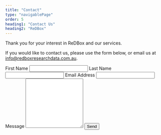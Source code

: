 ```yaml
---
title: "Contact"
type: "navigablePage"
order: 5
heading1: "Contact Us"
heading2: "ReDBox"
---
```

Thank you for your interest in ReDBox and our services.

If you would like to contact us, please use the form below, or email us at [info@redboxresearchdata.com.au](mailto:info@redboxresearchdata.com.au).

<form action="https://examples.webscript.io/contact" method="post">
	First Name
	<input type="text" border="1" name="fname" />
	Last Name
	<input type="text" border="1" name="lname" />
	Email Address
	<input type="text" border="1" name="email" />
	Message
	<textarea name="message" rows="10">
	</textarea>
	<button type="submit">Send</button>
</form>
